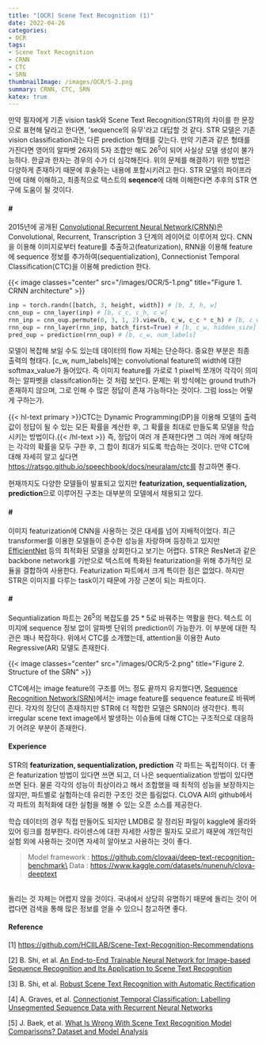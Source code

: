 ```yaml
---
title: "[OCR] Scene Text Recognition (1)"
date: 2022-04-26
categories:
- OCR
tags:
- Scene Text Recognition
- CRNN
- CTC
- SRN
thumbnailImage: /images/OCR/5-2.png
summary: CRNN, CTC, SRN
katex: true
---
```

만약 필자에게 기존 vision task와 Scene Text Recognition(STR)의 차이를 한 문장으로 표현해 달라고 한다면, 'sequence의 유무'라고 대답할 것 같다. STR 모델은 기존 vision classification과는 다른 prediction 형태를 갖는다. 만약 기존과 같은 형태를 가진다면 영어의 알파벳 26자의 5자 조합만 해도 $26^5$이 되어 사실상 모델 생성이 불가능하다. 한글과 한자는 경우의 수가 더 심각해진다. 위의 문제를 해결하기 위한 방법은 다양하게 존재하기 때문에 후술하는 내용에 포함시키려고 한다. STR 모델의 파이프라인에 대해 이해하고, 최종적으로 텍스트의 **seqence**에 대해 이해한다면 추후의 STR 연구에 도움이 될 것이다.

#### \#
2015년에 공개된 [Convolutional Recurrent Neural Network(CRNN)](https://arxiv.org/abs/1507.05717)은 Convolutional, Recurrent, Transcription 3 단계의 레이어로 이루어져 있다. CNN을 이용해 이미지로부터 feature를 추출하고(featurization), RNN을 이용해 feature에 sequence 정보를 추가하여(sequentialization), Connectionist Temporal Classification(CTC)을 이용해 prediction 한다.

{{< image classes="center" src="/images/OCR/5-1.png" title="Figure 1. CRNN architecture" >}}

```python
inp = torch.randn([batch, 3, height, width]) # [b, 3, h, w]
cnn_oup = cnn_layer(inp) # [b, c_c, c_h, c_w]
rnn_inp = cnn_oup.permute(0, 3, 1, 2).view(b, c_w, c_c * c_h) # [b, c_w, c_c * c_h]
rnn_oup = rnn_layer(rnn_inp, batch_first=True) # [b, c_w, hidden_size]
pred_oup = prediction(rnn_oup) # [b, c_w, num_labels]
```

모델이 복잡해 보일 수도 있는데 데이터의 flow 자체는 단순하다. 중요한 부분은 최종 출력의 형태다. [c_w, num_labels]에는 convolutional feature의 width에 대한 softmax_value가 들어있다. 즉 이미지 feature를 가로로 1 pixel씩 쪼개어 각각이 의미하는 알파벳을 classifcation하는 것 처럼 보인다. 문제는 위 방식에는 ground truth가 존재하지 않으며, 그로 인해 수 많은 정답이 존재 가능하다는 것이다. 그럼 loss는 어떻게 구하는가.

{{< hl-text primary >}}CTC는 Dynamic Programming(DP)을 이용해 모델의 출력값이 정답이 될 수 있는 모든 확률을 계산한 후, 그 확률을 최대로 만들도록 모델을 학습시키는 방법이다.{{< /hl-text >}} 즉, 정답이 여러 개 존재한다면 그 여러 개에 해당하는 각각의 확률을 모두 구한 후, 그 합이 최대가 되도록 학습하는 것이다. 만약 CTC에 대해 자세히 알고 싶다면 https://ratsgo.github.io/speechbook/docs/neuralam/ctc를 참고하면 좋다. 


현재까지도 다양한 모델들이 발표되고 있지만 **featurization, sequentialization, prediction**으로 이루어진 구조는 대부분의 모델에서 채용되고 있다. 

#### \#
이미지 featurization에 CNN을 사용하는 것은 대세를 넘어 지배적이었다. 최근 transformer를 이용한 모델들이 준수한 성능을 자랑하며 등장하고 있지만 [EfficientNet](https://arxiv.org/abs/1905.11946) 등의 최적화된 모델을 상회한다고 보기는 어렵다. STR은 ResNet과 같은 backbone network를 기반으로 텍스트에 특화된 featurization을 위해 추가적인 모듈을 결합하여 사용한다. Featurization 파트에서 크게 특이한 점은 없었다. 하지만 STR은 이미지를 다루는 task이기 때문에 가장 근본이 되는 파트이다.

#### \#
Sequntialization 파트는 $26^5$의 복잡도를 $25*5$로 바꿔주는 역활을 한다. 텍스트 이미지에 sequence 정보 없이 알파벳 단위의 prediction이 가능한가. 이 부분에 대한 직관은 꽤나 복잡하다. 위에서 CTC를 소개했는데, attention을 이용한 Auto Regressive(AR) 모델도 존재한다.

{{< image classes="center" src="/images/OCR/5-2.png" title="Figure 2. Structure of the SRN" >}}

CTC에서는 image feature의 구조를 어느 정도 끝까지 유지했다면, [Sequence Recognition
Network(SRN)](https://arxiv.org/abs/1603.03915)에서는 image feature를 sequence feature로 바꿔버린다. 각자의 장단이 존재하지만 STR에 더 적합한 모델은 SRN이라 생각한다. 특히 irregular scene text image에서 발생하는 이슈들에 대해 CTC는 구조적으로 대응하기 어려운 부분이 존재한다.

#### Experience
STR의 **featurization, sequentialization, prediction** 각 파트는 독립적이다. 더 좋은 featurization 방법이 있다면 쓰면 되고, 더 나은 sequentialization 방법이 있다면 쓰면 된다. 물론 각각의 성능이 최상이라고 해서 조합했을 때 최적의 성능을 보장하지는 않지만, 파트별로 실험하는데 유리한 구조인 것은 틀림없다. CLOVA AI의 github에서 각 파트의 최적화에 대한 실험을 해볼 수 있는 오픈 소스를 제공한다.

학습 데이터의 경우 직접 만들어도 되지만 LMDB로 잘 정리된 파일이 kaggle에 올라와있어 링크를 첨부한다. 라이센스에 대한 자세한 사항은 필자도 모르기 때문에 개인적인 실험 외에 사용하는 것이면 자세히 알아보고 사용하는 것이 좋다.

> Model framework : https://github.com/clovaai/deep-text-recognition-benchmark\
> Data : https://www.kaggle.com/datasets/nunenuh/clova-deeptext
 
\
돌리는 것 자체는 어렵지 않을 것이다. 국내에서 상당히 유명하기 때문에 돌리는 것이 어렵다면 검색을 통해 많은 정보를 얻을 수 있으니 참고하면 좋다.

#### Reference
[1] https://github.com/HCIILAB/Scene-Text-Recognition-Recommendations

[2] B. Shi, et al. [An End-to-End Trainable Neural Network for Image-based Sequence
Recognition and Its Application to Scene Text Recognition](https://arxiv.org/abs/1507.05717)

[3] B. Shi, et al. [Robust Scene Text Recognition with Automatic Rectification](https://arxiv.org/abs/1603.03915)

[4] A. Graves, et al. [Connectionist Temporal Classification: Labelling Unsegmented
Sequence Data with Recurrent Neural Networks](https://www.cs.toronto.edu/~graves/icml_2006.pdf)

[5] J. Baek, et al. [What Is Wrong With Scene Text Recognition Model Comparisons? Dataset and Model Analysis](https://arxiv.org/abs/1904.01906)